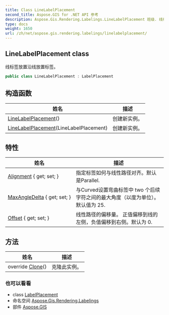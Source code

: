 ```yaml
---
title: Class LineLabelPlacement
second_title: Aspose.GIS for .NET API 参考
description: Aspose.Gis.Rendering.Labelings.LineLabelPlacement 班级. 线标签放置沿线放置标签
type: docs
weight: 1650
url: /zh/net/aspose.gis.rendering.labelings/linelabelplacement/
---
```

## LineLabelPlacement class

线标签放置沿线放置标签。

```csharp
public class LineLabelPlacement : LabelPlacement
```

## 构造函数

| 姓名 | 描述 |
| --- | --- |
| [LineLabelPlacement](linelabelplacement/#constructor)() | 创建新实例。 |
| [LineLabelPlacement](linelabelplacement/#constructor_1)(LineLabelPlacement) | 创建新实例。 |

## 特性

| 姓名 | 描述 |
| --- | --- |
| [Alignment](../../aspose.gis.rendering.labelings/linelabelplacement/alignment/) { get; set; } | 指定标签如何与线性路径对齐。默认是Parallel. |
| [MaxAngleDelta](../../aspose.gis.rendering.labelings/linelabelplacement/maxangledelta/) { get; set; } | 与Curved设置弯曲标签中 two 个后续字符之间的最大角度（以度为单位）。默认值为 25. |
| [Offset](../../aspose.gis.rendering.labelings/linelabelplacement/offset/) { get; set; } | 线性路径的偏移量。 正值偏移到线的左侧，负值偏移到右侧。默认为 0. |

## 方法

| 姓名 | 描述 |
| --- | --- |
| override [Clone](../../aspose.gis.rendering.labelings/linelabelplacement/clone/)() | 克隆此实例。 |

### 也可以看看

* class [LabelPlacement](../labelplacement/)
* 命名空间 [Aspose.Gis.Rendering.Labelings](../../aspose.gis.rendering.labelings/)
* 部件 [Aspose.GIS](../../)


